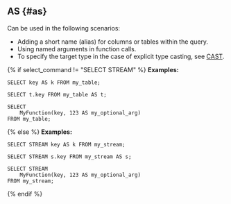 ## AS {#as}

Can be used in the following scenarios:

* Adding a short name (alias) for columns or tables within the query.
* Using named arguments in function calls.
* To specify the target type in the case of explicit type casting, see [CAST](../../../syntax/expressions.md#cast).

{% if select_command != "SELECT STREAM" %}
**Examples:**

```yql
SELECT key AS k FROM my_table;
```

```yql
SELECT t.key FROM my_table AS t;
```

```yql
SELECT
    MyFunction(key, 123 AS my_optional_arg)
FROM my_table;
```

{% else %}
**Examples:**

```yql
SELECT STREAM key AS k FROM my_stream;
```

```yql
SELECT STREAM s.key FROM my_stream AS s;
```

```yql
SELECT STREAM
    MyFunction(key, 123 AS my_optional_arg)
FROM my_stream;
```

{% endif %}

